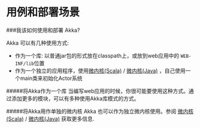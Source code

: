 # 用例和部署场景

###我该如何使用和部署 Akka?

Akka 可以有几种使用方式:

* 作为一个库: 以普通jar包的形式放在classpath上，或放到web应用中的 `WEB-INF/lib`位置
* 作为一个独立的应用程序，使用[微内核(Scala)](../chapter6/07_microkernel.md) / [微内核(Java)](#TODO) ，自己使用一个main类来初始化Actor系统


#####将Akka作为一个库
当编写web应用的时候，你很可能要使用这种方式。通过添加更多的模块，可以有多种使用Akka库模式的方式。

#####将Akka用作单独的微内核
Akka 也可以作为独立微内核使用。参阅 [微内核(Scala)](../chapter6/07_microkernel.md) / [微内核(Java)](#TODO) 获取更多信息.

